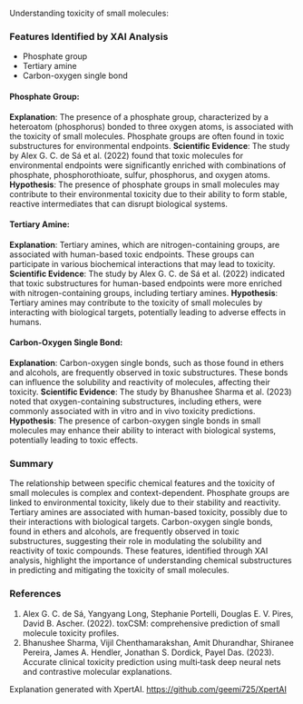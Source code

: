 Understanding toxicity of small molecules:
### Features Identified by XAI Analysis

- Phosphate group
- Tertiary amine
- Carbon-oxygen single bond

#### Phosphate Group:
**Explanation**: The presence of a phosphate group, characterized by a heteroatom (phosphorus) bonded to three oxygen atoms, is associated with the toxicity of small molecules. Phosphate groups are often found in toxic substructures for environmental endpoints.
**Scientific Evidence**: The study by Alex G. C. de Sá et al. (2022) found that toxic molecules for environmental endpoints were significantly enriched with combinations of phosphate, phosphorothioate, sulfur, phosphorus, and oxygen atoms.
**Hypothesis**: The presence of phosphate groups in small molecules may contribute to their environmental toxicity due to their ability to form stable, reactive intermediates that can disrupt biological systems.

#### Tertiary Amine:
**Explanation**: Tertiary amines, which are nitrogen-containing groups, are associated with human-based toxic endpoints. These groups can participate in various biochemical interactions that may lead to toxicity.
**Scientific Evidence**: The study by Alex G. C. de Sá et al. (2022) indicated that toxic substructures for human-based endpoints were more enriched with nitrogen-containing groups, including tertiary amines.
**Hypothesis**: Tertiary amines may contribute to the toxicity of small molecules by interacting with biological targets, potentially leading to adverse effects in humans.

#### Carbon-Oxygen Single Bond:
**Explanation**: Carbon-oxygen single bonds, such as those found in ethers and alcohols, are frequently observed in toxic substructures. These bonds can influence the solubility and reactivity of molecules, affecting their toxicity.
**Scientific Evidence**: The study by Bhanushee Sharma et al. (2023) noted that oxygen-containing substructures, including ethers, were commonly associated with in vitro and in vivo toxicity predictions.
**Hypothesis**: The presence of carbon-oxygen single bonds in small molecules may enhance their ability to interact with biological systems, potentially leading to toxic effects.

### Summary
The relationship between specific chemical features and the toxicity of small molecules is complex and context-dependent. Phosphate groups are linked to environmental toxicity, likely due to their stability and reactivity. Tertiary amines are associated with human-based toxicity, possibly due to their interactions with biological targets. Carbon-oxygen single bonds, found in ethers and alcohols, are frequently observed in toxic substructures, suggesting their role in modulating the solubility and reactivity of toxic compounds. These features, identified through XAI analysis, highlight the importance of understanding chemical substructures in predicting and mitigating the toxicity of small molecules.

### References
1. Alex G. C. de Sá, Yangyang Long, Stephanie Portelli, Douglas E. V. Pires, David B. Ascher. (2022). toxCSM: comprehensive prediction of small molecule toxicity profiles.
2. Bhanushee Sharma, Vijil Chenthamarakshan, Amit Dhurandhar, Shiranee Pereira, James A. Hendler, Jonathan S. Dordick, Payel Das. (2023). Accurate clinical toxicity prediction using multi‑task deep neural nets and contrastive molecular explanations.

Explanation generated with XpertAI. https://github.com/geemi725/XpertAI